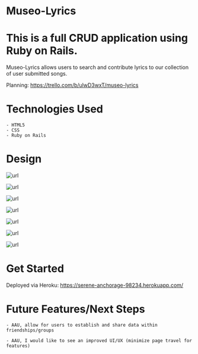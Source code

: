 # Museo-Lyrics

# This is a full CRUD application using Ruby on Rails.

Museo-Lyrics allows users to search and contribute lyrics to our collection of user submitted songs.

Planning: https://trello.com/b/ulwD3wxT/museo-lyrics

# Technologies Used

    - HTML5
    - CSS
    - Ruby on Rails

# Design

![url](https://serene-anchorage-98234.herokuapp.com/)

![url](https://serene-anchorage-98234.herokuapp.com/users)

![url](https://serene-anchorage-98234.herokuapp.com/users/liked_songs)

![url](https://serene-anchorage-98234.herokuapp.com/songs/new)

![url](https://serene-anchorage-98234.herokuapp.com/users/5/edit)

![url](https://serene-anchorage-98234.herokuapp.com/login)

![url](https://serene-anchorage-98234.herokuapp.com/users/new)



# Get Started
    
Deployed via Heroku: https://serene-anchorage-98234.herokuapp.com/


# Future Features/Next Steps
    
    - AAU, allow for users to establish and share data within friendships/groups

    - AAU, I would like to see an improved UI/UX (minimize page travel for features)
